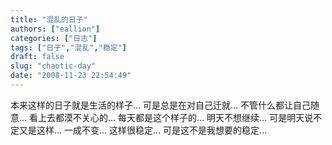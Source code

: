 ```yaml
---
title: "混乱的日子"
authors: ["eallion"]
categories: ["日志"]
tags: ["日子","混乱","稳定"]
draft: false
slug: "chaotic-day"
date: "2008-11-23 22:54:49"
---
```


本来这样的日子就是生活的样子...
可是总是在对自己迁就...
不管什么都让自己随意...
看上去都漠不关心的...
每天都是这个样子的...
明天不想继续...
可是明天说不定又是这样...
一成不变...
这样很稳定...
可是这不是我想要的稳定...
